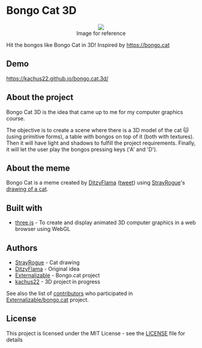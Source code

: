 # Bongo Cat 3D
<p align="center">
  <img src="https://bongo.cat/meta/thumbnail.png">
  </br>
  Image for reference
</p>

Hit the bongos like Bongo Cat in 3D! Inspired by https://bongo.cat

## Demo
https://kachus22.github.io/bongo.cat.3d/

## About the project
Bongo Cat 3D is the idea that came up to me for my computer graphics course.

The objective is to create a scene where there is a 3D model of the cat 🐱 (using primitive forms), a table with bongos on top of it (both with textures). Then it will have light and shadows to fulfill the project requirements. Finally, it will let the user play the bongos pressing keys ('A' and 'D').


## About the meme
Bongo Cat is a meme created by [DitzyFlama](https://twitter.com/DitzyFlama) ([tweet](https://twitter.com/DitzyFlama/status/993487015499853824)) using [StrayRogue](https://twitter.com/StrayRogue)'s [drawing of a cat](https://twitter.com/StrayRogue/status/992994454058381312).

## Built with
- [three.js](https://threejs.org/) - To create and display animated 3D computer graphics in a web browser using WebGL

## Authors
- [StrayRogue](https://twitter.com/StrayRogue) - Cat drawing
- [DitzyFlama](https://twitter.com/DitzyFlama) - Original idea
- [Externalizable](https://github.com/Externalizable) - Bongo.cat project
- [kachus22](https://github.com/kachus22) - 3D project in progress

See also the list of [contributors](https://github.com/Externalizable/bongo.cat/contributors) who participated in [Externalizable/bongo.cat](https://github.com/Externalizable/bongo.cat) project.

## License
This project is licensed under the MIT License - see the [LICENSE](https://github.com/kachus22/bongo.cat.3d/blob/master/LICENSE) file for details
